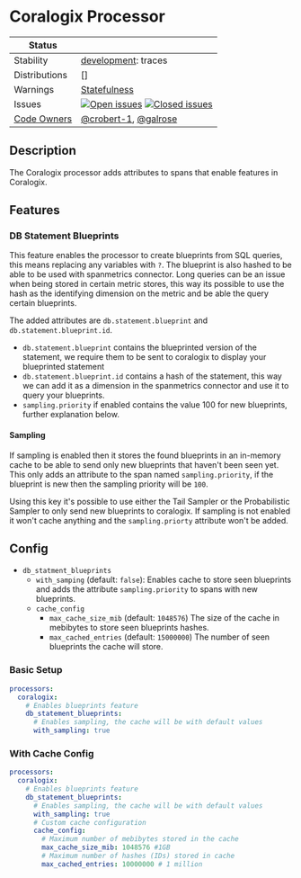 # Coralogix Processor
<!-- status autogenerated section -->
| Status        |           |
| ------------- |-----------|
| Stability     | [development]: traces   |
| Distributions | [] |
| Warnings      | [Statefulness](#warnings) |
| Issues        | [![Open issues](https://img.shields.io/github/issues-search/open-telemetry/opentelemetry-collector-contrib?query=is%3Aissue%20is%3Aopen%20label%3Aprocessor%2Fcoralogix%20&label=open&color=orange&logo=opentelemetry)](https://github.com/open-telemetry/opentelemetry-collector-contrib/issues?q=is%3Aopen+is%3Aissue+label%3Aprocessor%2Fcoralogix) [![Closed issues](https://img.shields.io/github/issues-search/open-telemetry/opentelemetry-collector-contrib?query=is%3Aissue%20is%3Aclosed%20label%3Aprocessor%2Fcoralogix%20&label=closed&color=blue&logo=opentelemetry)](https://github.com/open-telemetry/opentelemetry-collector-contrib/issues?q=is%3Aclosed+is%3Aissue+label%3Aprocessor%2Fcoralogix) |
| [Code Owners](https://github.com/open-telemetry/opentelemetry-collector-contrib/blob/main/CONTRIBUTING.md#becoming-a-code-owner)    | [@crobert-1](https://www.github.com/crobert-1), [@galrose](https://www.github.com/galrose) |

[development]: https://github.com/open-telemetry/opentelemetry-collector#development
<!-- end autogenerated section -->

## Description

The Coralogix processor adds attributes to spans that enable features in Coralogix.

## Features
### DB Statement Blueprints
This feature enables the processor to create blueprints from SQL queries, this means replacing any variables with `?`.
The blueprint is also hashed to be able to be used with spanmetrics connector. 
Long queries can be an issue when being stored in certain metric stores, 
this way its possible to use the hash as the identifying dimension on the metric and be able the query certain blueprints.  

The added attributes are `db.statement.blueprint` and `db.statement.blueprint.id`.
* `db.statement.blueprint` contains the blueprinted version of the statement, we require them to be sent to coralogix to display your blueprinted statement
* `db.statement.blueprint.id` contains a hash of the statement, this way we can add it as a dimension in the spanmetrics connector and use it to query your blueprints.
* `sampling.priority` if enabled contains the value 100 for new blueprints, further explanation below.

#### Sampling

If sampling is enabled then it stores the found blueprints in an in-memory cache to be able to send only new blueprints that haven't been seen yet.
This only adds an attribute to the span named `sampling.priority`, if the blueprint is new then the sampling priority will be `100`.

Using this key it's possible to use either the Tail Sampler
or the Probabilistic Sampler to only send new blueprints to coralogix.
If sampling is not enabled it won't cache anything and the `sampling.priorty` attribute won't be added. 

## Config
* `db_statment_blueprints`
  * `with_samping` (default: `false`): Enables cache to store seen blueprints and adds the attribute `sampling.priority` to spans with new blueprints.
  * `cache_config`
    * `max_cache_size_mib` (default: `1048576`) The size of the cache in mebibytes to store seen blueprints hashes.
    * `max_cached_entries` (default: `15000000`) The number of seen blueprints the cache will store.



### Basic Setup
```yaml
processors:
  coralogix:
    # Enables blueprints feature
    db_statement_blueprints:
      # Enables sampling, the cache will be with default values
      with_sampling: true
```

### With Cache Config
```yaml
processors:
  coralogix:
    # Enables blueprints feature
    db_statement_blueprints:
      # Enables sampling, the cache will be with default values
      with_sampling: true
      # Custom cache configuration
      cache_config:
        # Maximum number of mebibytes stored in the cache
        max_cache_size_mib: 1048576 #1GB
        # Maximum number of hashes (IDs) stored in cache
        max_cached_entries: 10000000 # 1 million
  ```